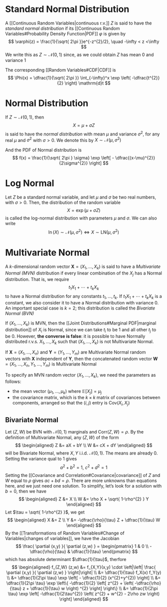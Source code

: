 # Standard Normal Distribution
A [[Continuous Random Variables|continuous r.v.]] $Z$ is said to have the *standard normal distribution* if its [[Continuous Random Variables#Probability Density Function|PDF]] $\varphi$ is given by
$$
\varphi(z) = \frac{1}{\sqrt{ 2\pi }}e^{-z^{2}/2}, \quad -\infty < z <\infty
$$
We write this as $Z \sim \mathcal N(0,1)$ since, as we could obtain $Z$ has mean $0$ and variance $1$

The corresponding [[Random Variables#CDF|CDF]] is 
$$
\Phi(x) = \dfrac{1}{\sqrt{ 2\pi }} \int_{-\infty}^x \exp \left( -\dfrac{t^{2}}{2} \right)  \mathrm{d}t
$$
# Normal Distribution
If $Z \sim \mathcal N(0,1)$, then
$$
X = \mu + \sigma Z
$$
is said to have the *normal distribution* with mean $\mu$ and variance $\sigma^{2}$, for any real $\mu$ and $\sigma^{2}$ with $\sigma > 0$. We denote this by $X \sim \mathcal N(\mu, \sigma^{2})$

And the PDF of Normal distribution is
$$
f(x) = \frac{1}{\sqrt{ 2\pi } \sigma} \exp \left[ - \dfrac{(x-\mu)^{2}}{2\sigma^{2}} \right] 
$$
# Log Normal
Let $Z$ be a standard normal variable, and let $\mu$ and $\sigma$ be two real numbers, with $\sigma>0$. Then, the distribution of the random variable 
$$
X = \exp (\mu + \sigma Z)
$$
is called the log-normal distribution with parameters $\mu$ and $\sigma$. We can also write
$$
\ln (X) \sim \mathcal N(\mu, \sigma^{2}) \iff X \sim \mathrm{LN}(\mu, \sigma^{2})
$$
# Multivariate Normal
A $k$-dimensional random vector $\textbf{X} = (X_1, \ldots ,X_k)$ is said to have a *Multivariate Normal (MVN)* distribution if every linear combination of the $X_j$ has a Normal distribution. That is, we require
$$
t_1X_1 + \cdots + t_k X_k
$$
to have a Normal distribution for any constants $t_1, \ldots ,t_k$. If $t_1X_1 + \cdots +t_kX_k$ is a constant, we also consider it to have a Normal distribution with variance $0$. An important special case is $k=2$; this distribution is called the *Bivariate Normal (BVN)*

If $(X_1, \ldots ,X_k)$ is MVN, then the [[Joint Distributions#Marginal PDF|marginal distribution]] of $X_i$ is Normal, since we can take $t_i$ to be $1$ and all other $t_j$ to be $0$. However, **the converse is false**: it is possible to have Normally distributed r.v.s. $X_1, \ldots ,X_k$ such that $(X_1, \ldots ,X_k)$ is not Multivariate Normal.

If $\textbf{X} = (X_1, \ldots ,X_n)$ and $\textbf{Y} = (Y_1, \ldots ,Y_m)$ are Multivariate Normal random vectors with $\textbf{X}$ independent of $\textbf{Y}$, then the concatenated random vector $\textbf{W}=(X_1, \ldots ,X_n,Y_1, \ldots ,Y_m)$ is Multivariate Normal

To specify an MVN random vector $(X_1, \ldots ,X_k)$, we need the parameters as follows:
- the mean vector $(\mu_1, \ldots ,\mu_k)$ where $\mathbb{ E}[X_j] = \mu_j$
- the covariance matrix, which is the $k \times k$ matrix of covariances between components, arranged so that the $(i,j)$ entry is $\mathrm{Cov}(X_i,X_j)$

## Bivariate Normal
Let $(Z,W)$ be BVN with $\mathcal N(0, 1)$ marginals and $\mathrm{Corr}(Z,W) = \rho$. By the definition of Multivariate Normal, any $(Z,W)$ of the form
$$
\begin{aligned}
Z &= aX + bY \\
W &= cX + dY
\end{aligned}
$$
will be Bivariate Normal, where $X,Y$ i.i.d. $\mathcal N(0,1)$. The means are already $0$. Setting the variance qual to $1$ gives
$$
a^{2} + b^{2} = 1, \ c^{2} + d^{2} = 1
$$
Setting the [[Covariance and Correlation#Covariance|covariance]] of $Z$ and $W$ equal to $\rho$ gives $ac + bd = \rho$. There are more unknowns than equations here, and we just need one solution. To simplify, let’s look for a solution with $b = 0$, then we have
$$
\begin{aligned}
Z &= X \\
W &= \rho X + \sqrt{ 1-\rho^{2} } Y
\end{aligned}
$$
Let $\tau = \sqrt{ 1-\rho^{2} }$, we get
$$
\begin{aligned}
X &= Z \\
Y &= -\dfrac{\rho}{\tau} Z + \dfrac{1}{\tau} W
\end{aligned}
$$
By the [[Transformations of Random Variables#Change of Variables|changes of variables]], we have the Jacobian
$$
\frac{ \partial (x,y) }{ \partial (z,w) }  = \begin{pmatrix}
1 & 0 \\
-\dfrac{\rho}{\tau} & \dfrac{1}{\tau}
\end{pmatrix}
$$
which has absolute determinant $\dfrac{1}{\tau}$, therfore
$$
\begin{aligned}
f_{Z,W} (z,w) &= f_{X,Y}(x,y) \cdot \left|\left| \frac{ \partial (x,y) }{ \partial (z,w) } \right|\right| \\
&= \dfrac{1}{\tau} f_X(x) f_Y(y) \\
&= \dfrac{1}{2\pi \tau} \exp \left[ - \dfrac{1}{2} (x^{2}+y^{2}) \right]  \\
&= \dfrac{1}{2\pi \tau} \exp \left\{ -\dfrac{1}{2} \left[ z^{2} + \left( -\dfrac{\rho}{\tau} z + \dfrac{1}{\tau} w \right) ^{2} \right]  \right\}  \\
&= \dfrac{1}{2\pi \tau} \exp \left[ -\dfrac{1}{2\tau^{2}} \left( z^{2} + w^{2} - 2\rho zw \right)  \right] 
\end{aligned}
$$
